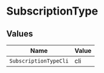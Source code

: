 # SubscriptionType


## Values

| Name                  | Value                 |
| --------------------- | --------------------- |
| `SubscriptionTypeCli` | cli                   |